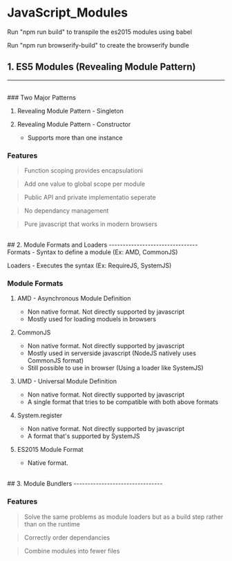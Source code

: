 JavaScript_Modules
==================

Run "npm run build" to transpile the es2015 modules using babel

Run "npm run browserify-build" to create the browserify bundle

## 1. ES5 Modules (Revealing Module Pattern)
----------------------------------------
<br />
### Two Major Patterns

 1. Revealing Module Pattern - Singleton  
      
 2. Revealing Module Pattern - Constructor  
    - Supports more than one instance

### Features  

 > Function scoping provides encapsulationi  
  
 > Add one value to global scope per module  
  
 > Public API and private implementatio seperate  
  
 > No dependancy management  
  
 > Pure javascript that works in modern browsers

<br />
## 2. Module Formats and Loaders
--------------------------------
<br />
Formats - Syntax to define a module (Ex: AMD, CommonJS)

Loaders - Executes the syntax (Ex: RequireJS, SystemJS)

### Module Formats

1. AMD - Asynchronous Module Definition
    - Non native format. Not directly supported by javascript
    - Mostly used for loading moduels in browsers

2. CommonJS
    - Non native format. Not directly supported by javascript
    - Mostly used in serverside javascript (NodeJS natively uses CommonJS format)
    - Still possible to use in browser (Using a loader like SystemJS)

3. UMD - Universal Module Definition
    - Non native format. Not directly supported by javascript
    - A single format that tries to be compatible with both above formats

4. System.register
    - Non native format. Not directly supported by javascript
    - A format that's supported by SystemJS

5. ES2015 Module Format
    - Native format.

<br />
## 3. Module Bundlers
--------------------------------
<br />

### Features  

 > Solve the same problems as module loaders but as a build step rather than on the runtime

 > Correctly order dependancies

 > Combine modules into fewer files